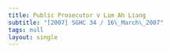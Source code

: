 ```yaml
---
title: Public Prosecutor v Lim Ah Liang
subtitle: "[2007] SGHC 34 / 16\_March\_2007"
tags: null
layout: single
---
```


